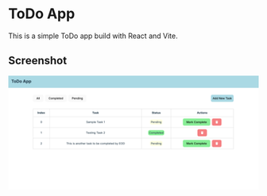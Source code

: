 # ToDo App
This is a simple ToDo app build with React and Vite.

## Screenshot
![Screenshot](./screenshot.png)